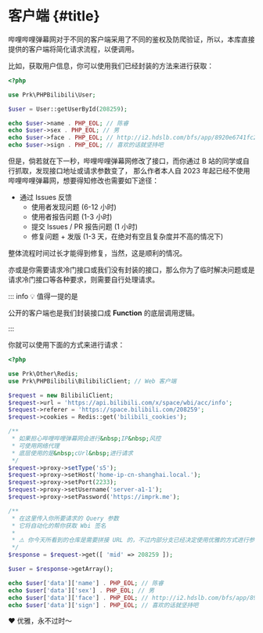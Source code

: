 # 客户端 {#title}

哔哩哔哩弹幕网对于不同的客户端采用了不同的鉴权及防爬验证，所以，本库直接提供的客户端将简化请求流程，以便调用。

比如，获取用户信息，你可以使用我们已经封装的方法来进行获取：

```php
<?php

use Prk\PHPBilibili\User;

$user = User::getUserById(208259);

echo $user->name . PHP_EOL; // 陈睿
echo $user->sex . PHP_EOL; // 男
echo $user->face . PHP_EOL; // http://i2.hdslb.com/bfs/app/8920e6741fc2808cce5b81bc27abdbda291655d3.png
echo $user->sign . PHP_EOL; // 喜欢的话就坚持吧
```

但是，倘若就在下一秒，哔哩哔哩弹幕网修改了接口，而你通过&nbsp;B&nbsp;站的同学或自行抓取，发现接口地址或请求参数变了，
那么作者本人自&nbsp;2023&nbsp;年起已经不使用哔哩哔哩弹幕网，想要得知修改也需要如下途径：

- 通过&nbsp;Issues&nbsp;反馈
  - 使用者发现问题&nbsp;(6-12&nbsp;小时)
  - 使用者报告问题&nbsp;(1-3&nbsp;小时)
  - 提交&nbsp;Issues&nbsp;/&nbsp;PR&nbsp;报告问题&nbsp;(1&nbsp;小时)
  - 修复问题&nbsp;+&nbsp;发版&nbsp;(1-3&nbsp;天，在绝对有空且复杂度并不高的情况下)

整体流程时间过长才能得到修复，当然，这是顺利的情况。

亦或是你需要请求冷门接口或我们没有封装的接口，那么你为了临时解决问题或是请求冷门接口等各种要求，则需要自行处理请求。

::: info 💡&nbsp;值得一提的是

公开的客户端也是我们封装接口成&nbsp;**Function**&nbsp;的底层调用逻辑。

:::

你就可以使用下面的方式来进行请求：

```php
<?php

use Prk\Other\Redis;
use Prk\PHPBilibili\BilibiliClient; // Web 客户端

$request = new BilibiliClient;
$request->url = 'https://api.bilibili.com/x/space/wbi/acc/info';
$request->referer = 'https://space.bilibili.com/208259';
$request->cookies = Redis::get('bilibili_cookies');

/**
 * 如果担心哔哩哔哩弹幕网会进行&nbsp;IP&nbsp;风控
 * 可使用网络代理
 * 底层使用的是&nbsp;cUrl&nbsp;进行请求
 */
$request->proxy->setType('s5');
$request->proxy->setHost('home-ip-cn-shanghai.local.');
$request->proxy->setPort(2233);
$request->proxy->setUsername('server-a1-1');
$request->proxy->setPassword('https://imprk.me');

/**
 * 在这里传入你所要请求的 Query 参数
 * 它将自动化的帮你获取 Wbi 签名
 * 
 * ⚠️ 你今天所看到的仓库是需要拼接 URL 的，不过内部分支已经决定使用优雅的方式进行参数传入。
 */
$response = $request->get([ 'mid' => 208259 ]);

$user = $response->getArray();

echo $user['data']['name'] . PHP_EOL; // 陈睿
echo $user['data']['sex'] . PHP_EOL; // 男
echo $user['data']['face'] . PHP_EOL; // http://i2.hdslb.com/bfs/app/8920e6741fc2808cce5b81bc27abdbda291655d3.png
echo $user['data']['sign'] . PHP_EOL; // 喜欢的话就坚持吧
```

❤️&nbsp;优雅，永不过时～
